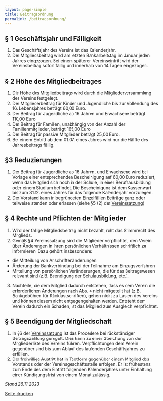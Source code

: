 ```yaml
---
layout: page-simple
title: Beitragsordnung
permalink: /beitragsordnung/
---
```


## § 1 Geschäftsjahr und Fälligkeit
1. Das Geschäftsjahr des Vereins ist das Kalenderjahr.
2. Der Mitgliedsbeitrag wird am letzten Bankarbeitstag im Januar jeden Jahres eingezogen. Bei einem späteren Vereinseintritt wird der Vereinsbeitrag sofort fällig und innerhalb von 14 Tagen eingezogen. 

## § 2 Höhe des Mitgliedbeitrages 
1. Die Höhe des Mitgliedbeitrags wird durch die Mitgliederversammlung des Vereins festgelegt.
2. Der Mitgliederbeitrag für Kinder und Jugendliche bis zur Vollendung des 16. Lebensjahres beträgt 60,00 Euro.
3. Der Beitrag für Jugendliche ab 16 Jahren und Erwachsene beträgt 110,00 Euro.
4. Der Beitrag für Familien, unabhängig von der Anzahl der Familienmitglieder, beträgt 165,00 Euro.
5. Der Beitrag für passive Mitglieder beträgt 25,00 Euro.
6. Bei einem Eintritt ab dem 01.07. eines Jahres wird nur die Hälfte des Jahresbeitrags fällig.

## §3 Reduzierungen
1. Der Beitrag für Jugendliche ab 16 Jahren, und Erwachsene wird bei Vorlage einer entsprechenden Bescheinigung auf 60,00 Euro reduziert, wenn das Mitglied sich noch in der Schule, in einer Berufsausbildung oder einem Studium befindet. Die Bescheinigung ist dem Kassenwart bis zum 31.12. eines Jahres für das folgende Kalenderjahr vorzulegen.
2. Der Vorstand kann in begründeten Einzelfällen Beiträge ganz oder teilweise stunden oder erlassen (siehe §5 (2) der <a href="/satzung/" class="text-nowrap">Vereinssatzung</a>). 

## § 4 Rechte und Pflichten der Mitglieder
1. Wird der fällige Mitgliedsbeitrag nicht bezahlt, ruht das Stimmrecht des Mitglieds.
2. Gemäß §4 Vereinssatzung  sind die Mitglieder verpflichtet, den Verein über Änderungen in ihren persönlichen Verhältnissen schriftlich zu informieren. Dazu gehört insbesondere: 
- die Mitteilung von Anschriftenänderungen
- Änderung der Bankverbindung bei der Teilnahme am Einzugsverfahren
- Mitteilung von persönlichen Veränderungen, die für das Beitragswesen relevant sind (z.B. Beendigung der Schulausbildung, etc.).
3. Nachteile, die dem Mitglied dadurch entstehen, dass es dem Verein die erforderlichen Änderungen nach Abs. 4 nicht mitgeteilt hat (z.B. Bankgebühren für Rücklastschriften), gehen nicht zu Lasten des Vereins und können diesem nicht entgegengehalten werden. Entsteht dem Verein dadurch ein Schaden, ist das Mitglied zum Ausgleich verpflichtet.

## § 5 Beendigung der Mitgliedschaft
1. In §6 der <a href="/satzung/" class="text-nowrap">Vereinssatzung</a> ist das Procedere bei rückständiger Beitragszahlung geregelt. Dies kann zu einer Streichung von der Mitgliederliste des Vereins führen.  Verpflichtungen dem Verein gegenüber sind bis zum Ablauf des laufenden Geschäftsjahres zu erfüllen. 
2. Der freiwillige Austritt hat in Textform gegenüber einem Mitglied des Vorstands oder der Vereinsgeschäftsstelle erfolgen. Er ist frühestens zum Ende des dem Eintritt folgenden Kalenderjahres unter Einhaltung einer Kündigungsfrist von einem Monat zulässig.

_Stand 26.11.2023_

<div class="print-page"><a href="#" class="print-btn" onclick="window.print();return false;"><i class="fa fa-print" aria-hidden="true"></i> Seite drucken</a></div>
